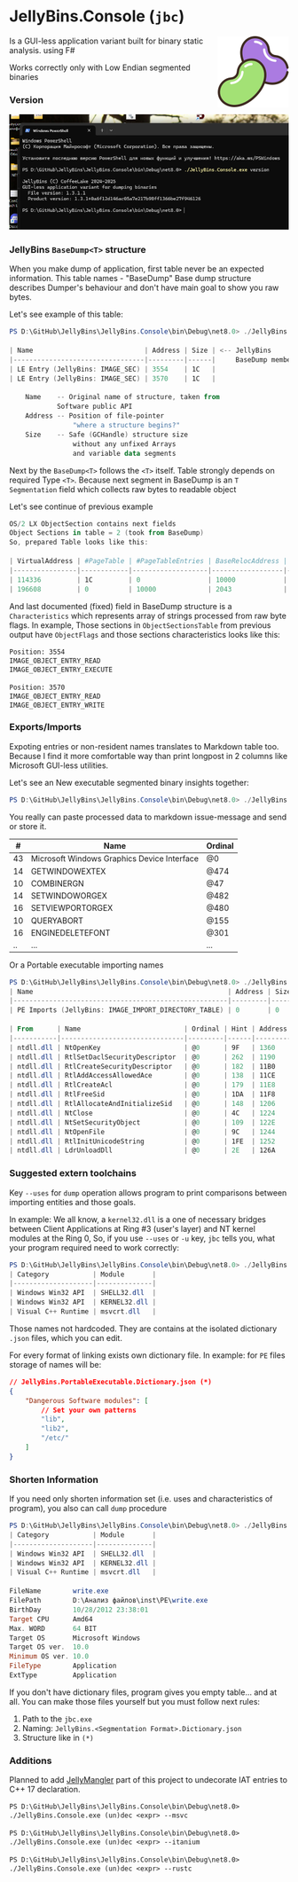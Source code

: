 # JellyBins.Console (`jbc`)

<img align="right" src="JellyBins.Assets/beans512.png" height="128" width="128">
Is a GUI-less application variant built for
binary static analysis. using F#

 Works correctly only with Low Endian segmented binaries

### Version

<img src="JellyBins.Assets/version.png">

### JellyBins `BaseDump<T>` structure

When you make dump of application, first table never be
an expected information. This table names - "BaseDump" 
Base dump structure describes Dumper's behaviour and
don't have main goal to show you raw bytes.

Let's see example of this table:

```powershell
PS D:\GitHub\JellyBins\JellyBins.Console\bin\Debug\net8.0> ./JellyBins.Console.exe dump "D:\Анализ файлов\inst\LE\DOOM.EXE" --sections

| Name                            | Address | Size | <-- JellyBins
|---------------------------------|---------|------|     BaseDump members
| LE Entry (JellyBins: IMAGE_SEC) | 3554    | 1C   | 
| LE Entry (JellyBins: IMAGE_SEC) | 3570    | 1C   |

    Name    -- Original name of structure, taken from 
            Software public API
    Address -- Position of file-pointer 
                "where a structure begins?" 
    Size    -- Safe (GCHandle) structure size
                without any unfixed Arrays
                and variable data segments
```

Next by the `BaseDump<T>` follows the `<T>` itself.
Table strongly depends on required Type `<T>`.
Because next segment in BaseDump is an `T Segmentation` field
which collects raw bytes to readable object

Let's see continue of previous example

```powershell
OS/2 LX ObjectSection contains next fields 
Object Sections in table = 2 (took from BaseDump)
So, prepared Table looks like this:

| VirtualAddress | #PageTable | #PageTableEntries | BaseRelocAddress | ObjectFlags |
|----------------|------------|-------------------|------------------|-------------|
| 114336         | 1C         | 0                 | 10000            | 2045        |
| 196608         | 0          | 10000             | 2043             | 1D          |

```

And last documented (fixed) field in BaseDump structure is
a `Characteristics` which represents array of strings
processed from raw byte flags. In example, Those sections in
`ObjectSectionsTable` from previous output
have `ObjectFlags` and those sections characteristics 
looks like this:

```
Position: 3554
IMAGE_OBJECT_ENTRY_READ
IMAGE_OBJECT_ENTRY_EXECUTE

Position: 3570
IMAGE_OBJECT_ENTRY_READ
IMAGE_OBJECT_ENTRY_WRITE
```

### Exports/Imports

Expoting entries or non-resident names translates to Markdown table too.
Because I find it more comfortable way than print longpost in 2 columns
like Microsoft GUI-less utilities.

Let's see an New executable segmented binary insights
together:

```powershell
PS D:\GitHub\JellyBins\JellyBins.Console\bin\Debug\net8.0> ./JellyBins.Console.exe dump "D:\Анализ файлов\inst\NE\GDI.EXE" --exports 
```

You really can paste processed data to markdown issue-message and
send or store it. 

| #  | Name                                        | Ordinal |
|----|---------------------------------------------|---------|
| 43 | Microsoft Windows Graphics Device Interface | @0      |
| 14 | GETWINDOWEXTEX                              | @474    |
| 10 | COMBINERGN                                  | @47     |
| 14 | SETWINDOWORGEX                              | @482    |
| 16 | SETVIEWPORTORGEX                            | @480    |
| 10 | QUERYABORT                                  | @155    |
| 16 | ENGINEDELETEFONT                            | @301    |
| .. | ...                                         | ...     |

Or a Portable executable importing names

```powershell
PS D:\GitHub\JellyBins\JellyBins.Console\bin\Debug\net8.0> ./JellyBins.Console.exe dump "D:\Анализ файлов\inst\PE\SMSS.EXE" --imports
| Name                                                 | Address | Size |
|------------------------------------------------------|---------|------|
| PE Imports (JellyBins: IMAGE_IMPORT_DIRECTORY_TABLE) | 0       | 0    |

| From      | Name                          | Ordinal | Hint | Address |
|-----------|-------------------------------|---------|------|---------|
| ntdll.dll | NtOpenKey                     | @0      | 9F   | 1360    |
| ntdll.dll | RtlSetDaclSecurityDescriptor  | @0      | 262  | 1190    |
| ntdll.dll | RtlCreateSecurityDescriptor   | @0      | 182  | 11B0    |
| ntdll.dll | RtlAddAccessAllowedAce        | @0      | 138  | 11CE    |
| ntdll.dll | RtlCreateAcl                  | @0      | 179  | 11E8    |
| ntdll.dll | RtlFreeSid                    | @0      | 1DA  | 11F8    |
| ntdll.dll | RtlAllocateAndInitializeSid   | @0      | 148  | 1206    |
| ntdll.dll | NtClose                       | @0      | 4C   | 1224    |
| ntdll.dll | NtSetSecurityObject           | @0      | 109  | 122E    |
| ntdll.dll | NtOpenFile                    | @0      | 9C   | 1244    |
| ntdll.dll | RtlInitUnicodeString          | @0      | 1FE  | 1252    |
| ntdll.dll | LdrUnloadDll                  | @0      | 2E   | 126A    |

```

### Suggested extern toolchains

Key `--uses` for `dump` operation allows program
to print comparisons between importing entities
and those goals.

In example: We all know, a `kernel32.dll` is
a one of necessary bridges between Client Applications
at Ring #3 (user's layer) and NT kernel modules at the Ring 0, 
So, if you use `--uses` or `-u` key, `jbc` tells you, what
your program required need to work correctly:

```powershell 
PS D:\GitHub\JellyBins\JellyBins.Console\bin\Debug\net8.0> ./JellyBins.Console.exe dump "D:\Анализ файлов\inst\PE\write.exe" --uses
| Category           | Module       |
|--------------------|--------------|
| Windows Win32 API  | SHELL32.dll  |
| Windows Win32 API  | KERNEL32.dll |
| Visual C++ Runtime | msvcrt.dll   |
```

Those names not hardcoded. They are contains at the isolated
dictionary `.json` files, which you can edit.

For every format of linking exists own dictionary file.
In example: for `PE` files storage of names will be:
```json
// JellyBins.PortableExecutable.Dictionary.json (*)
{
    "Dangerous Software modules": [
        // Set your own patterns
        "lib", 
        "lib2", 
        "/etc/"
    ]
}
```

### Shorten Information
If you need only shorten information set (i.e. uses and characteristics of program), you also can call `dump` procedure

```powershell
PS D:\GitHub\JellyBins\JellyBins.Console\bin\Debug\net8.0> ./JellyBins.Console.exe dump "D:\Анализ файлов\inst\PE\write.exe" --uses --info
| Category           | Module       |
|--------------------|--------------|
| Windows Win32 API  | SHELL32.dll  |
| Windows Win32 API  | KERNEL32.dll |
| Visual C++ Runtime | msvcrt.dll   |

FileName        write.exe
FilePath        D:\Анализ файлов\inst\PE\write.exe
BirthDay        10/28/2012 23:38:01
Target CPU      Amd64
Max. WORD       64 BIT
Target OS       Microsoft Windows
Target OS ver.  10.0
Minimum OS ver. 10.0
FileType        Application
ExtType         Application
```

If you don't have dictionary files, program gives you
empty table... and at all.
You can make those files yourself but you must follow
next rules:

1) Path to the `jbc.exe`
2) Naming: `JellyBins.<Segmentation Format>.Dictionary.json`
3) Structure like in `(*)`

### Additions
Planned to add [JellyMangler](github.com/AlexeyTolstopyatov/JellyMangler) part of this project
to undecorate IAT entries to C++ 17 declaration.

```
PS D:\GitHub\JellyBins\JellyBins.Console\bin\Debug\net8.0> ./JellyBins.Console.exe (un)dec <expr> --msvc

PS D:\GitHub\JellyBins\JellyBins.Console\bin\Debug\net8.0> ./JellyBins.Console.exe (un)dec <expr> --itanium

PS D:\GitHub\JellyBins\JellyBins.Console\bin\Debug\net8.0> ./JellyBins.Console.exe (un)dec <expr> --rustc
```